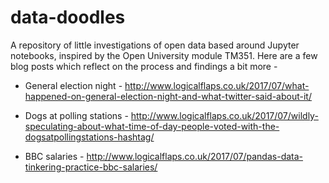 # data-doodles
A repository of little investigations of open data based around Jupyter notebooks, inspired by the Open University module TM351. Here are a few blog posts which reflect on the process and findings a bit more - 

* General election night - http://www.logicalflaps.co.uk/2017/07/what-happened-on-general-election-night-and-what-twitter-said-about-it/

* Dogs at polling stations - http://www.logicalflaps.co.uk/2017/07/wildly-speculating-about-what-time-of-day-people-voted-with-the-dogsatpollingstations-hashtag/

* BBC salaries - http://www.logicalflaps.co.uk/2017/07/pandas-data-tinkering-practice-bbc-salaries/
